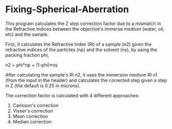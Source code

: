 # Fixing-Spherical-Aberration
This program calculates the Z step correction factor due to a mismatch in the Refractive Indices between the objective's immerse medium (water, oil, etc) and the sample.

First, it calculates the Refractive Index (RI) of a sample (n2) given the refractive indices of the particles (np) and the solvent (ns), by using the packing fraction phi,

n2 = phi*np + (1-phi)*ns

After calculating the sample's RI n2, it uses the immersion medium RI n1 (from the input in the header) and calculates the corrected step given a step in Z (the default is 0.25 in microns).

The correction factor is calculated with 4 different approaches:

   1) Carlsson's correction
   2) Visser's correction
   3) Mean correction
   4) Median correction
